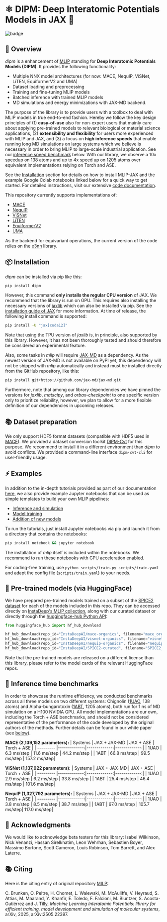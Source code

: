 # ⚛️ DIPM: Deep Interatomic Potentials Models in JAX 🚀

![badge](https://img.shields.io/endpoint?url=https://gist.githubusercontent.com/mlipbot/b6e4bf384215e60775699a83c3c00aef/raw/pytest-coverage-comment.json)

## 👀 Overview

*dipm* is a enhancement of [MLIP](https://github.com/instadeepai/mlip) standing for **Deep Interatomic Potentials Models (DIPM)**. It provides the following functionality:
- Multiple NNX model architectures (for now: MACE, NequIP, ViSNet, LiTEN, EquiformerV2 and UMA)
- Dataset loading and preprocessing
- Training and fine-tuning MLIP models
- Batched inference with trained MLIP models
- MD simulations and energy minimizations with JAX-MD backend.

The purpose of the library is to provide users with a toolbox
to deal with MLIP models in true end-to-end fashion.
Hereby we follow the key design principles of (1) **easy-of-use** also for non-expert
users that mainly care about applying pre-trained models to relevant biological or
material science applications, (2) **extensibility and flexibility** for users more
experienced with MLIP and JAX, and (3) a focus on **high inference speeds** that enable
running long MD simulations on large systems which we believe is necessary in order to
bring MLIP to large-scale industrial application.
See our [inference speed benchmark](#-inference-time-benchmarks) below.
With our library, we observe a 10x speedup on 138 atoms and up to 4x speed up
on 1205 atoms over equivalent implementations relying on Torch and ASE.

See the [Installation](#-installation) section for details on how to install
MLIP-JAX and the example Google Colab notebooks linked below for a quick way
to get started. For detailed instructions, visit our extensive
[code documentation](https://instadeepai.github.io/mlip/).

This repository currently supports implementations of:
- [MACE](https://arxiv.org/abs/2206.07697)
- [NequIP](https://www.nature.com/articles/s41467-022-29939-5)
- [ViSNet](https://www.nature.com/articles/s41467-023-43720-2)
- [LiTEN](https://arxiv.org/abs/2507.00884)
- [EquiformerV2](https://openreview.net/forum?id=mCOBKZmrzD)
- [UMA](https://arxiv.org/abs/2506.23971)

As the backend for equivariant operations, the current version of the code relies
on the [e3nn](https://zenodo.org/records/6459381) library.

## 📦 Installation

*dipm* can be installed via pip like this:

```bash
pip install dipm
```

However, this command **only installs the regular CPU version** of JAX.
We recommend that the library is run on GPU.
This requires also installing the necessary versions
of [jaxlib](https://pypi.org/project/jaxlib/) which can also be installed via pip. See
the [installation guide of JAX](https://docs.jax.dev/en/latest/installation.html) for
more information.
At time of release, the following install command is supported:

```bash
pip install -U "jax[cuda12]"
```

Note that using the TPU version of *jaxlib* is, in principle, also supported by
this library. However, it has not been thoroughly tested and should therefore be
considered an experimental feature.

Also, some tasks in *mlip* will
require [JAX-MD](https://github.com/jax-md/jax-md>) as a dependency. As the newest
version of JAX-MD is not available on PyPI yet, this dependency will not
be shipped with *mlip* automatically and instead must be installed
directly from the GitHub repository, like this:

```bash
pip install git+https://github.com/jax-md/jax-md.git
```

Furthermore, note that among our library dependencies we have pinned the versions
for *jaxlib*, *matscipy*, and *orbax-checkpoint* to one specific version only to
prioritize reliability, however, we plan to allow for a more flexible definition of
our dependencies in upcoming releases.

## 📚 Dataset preparation

We only support HDF5 format datasets (compatible with HDF5 used in [MACE](https://github.com/ACEsuit/mace)). We provided a dataset conversion toolkit [DIPM-Cvt](./dipm-conversion-tools) for this purpose. We recommend to install it in a different environment than *dipm* to avoid conflicts. We provided a command-line interface `dipm-cvt-cli` for user-friendly usage.

## ⚡ Examples

In addition to the in-depth tutorials provided as part of our documentation
[here](https://instadeepai.github.io/mlip/user_guide/index.html#deep-dive-tutorials),
we also provide example Jupyter notebooks that can be used as
simple templates to build your own MLIP pipelines:

- [Inference and simulation](https://github.com/instadeepai/mlip/blob/main/tutorials/simulation_tutorial.ipynb)
- [Model training](https://github.com/instadeepai/mlip/blob/main/tutorials/model_training_tutorial.ipynb)
- [Addition of new models](https://github.com/instadeepai/mlip/blob/main/tutorials/model_addition_tutorial.ipynb)

To run the tutorials, just install Jupyter notebooks via pip and launch it from
a directory that contains the notebooks:

```bash
pip install notebook && jupyter notebook
```

The installation of *mlip* itself is included within the notebooks. We recommend to
run these notebooks with GPU acceleration enabled.

For coding-free training, use `python scripts/train.py scripts/train.yaml` and adapt the config file (`scripts/train.yaml`) to your needs.

## 🤗 Pre-trained models (via HuggingFace)

We have prepared pre-trained models trained on a subset of the
[SPICE2 dataset](https://zenodo.org/records/10975225) for each of the models included in
this repo. They can be accessed directly on [InstaDeep's MLIP collection](https://huggingface.co/collections/InstaDeepAI/ml-interatomic-potentials-68134208c01a954ede6dae42),
along with our curated dataset or directly through
the [huggingface-hub Python API](https://huggingface.co/docs/huggingface_hub/en/guides/download):

```python
from huggingface_hub import hf_hub_download

hf_hub_download(repo_id="InstaDeepAI/mace-organics", filename="mace_organics_01.zip", local_dir="")
hf_hub_download(repo_id="InstaDeepAI/visnet-organics", filename="visnet_organics_01.zip", local_dir="")
hf_hub_download(repo_id="InstaDeepAI/nequip-organics", filename="nequip_organics_01.zip", local_dir="")
hf_hub_download(repo_id="InstaDeepAI/SPICE2-curated", filename="SPICE2_curated.zip", local_dir="")
```
Note that the pre-trained models are released on a different license than this library,
please refer to the model cards of the relevant HuggingFace repos.

## 🚀 Inference time benchmarks

In order to showcase the runtime efficiency, we conducted benchmarks across all three
models on two different systems: Chignolin
([1UAO](https://www.rcsb.org/structure/1UAO), 138 atoms) and Alpha-bungarotoxin
([1ABT](https://www.rcsb.org/structure/1ABT), 1205 atoms), both run for 1 ns of
MD simulation on a H100 NVIDIA GPU.
All model implementations are our own, including the Torch + ASE benchmarks, and
should not be considered representative of the performance of the code developed by the
original authors of the methods.
Further details can be found in our white paper (see [below](#-citing-our-work)).

**MACE (2,139,152 parameters):**
| Systems   | JAX + JAX-MD | JAX + ASE    | Torch + ASE  |
| --------- |-------------:|-------------:|-------------:|
| 1UAO      | 6.3 ms/step  | 11.6 ms/step | 44.2 ms/step |
| 1ABT      | 66.8 ms/step | 99.5 ms/step | 157.2 ms/step|

**ViSNet (1,137,922 parameters):**
| Systems   | JAX + JAX-MD | JAX + ASE    | Torch + ASE  |
| --------- |-------------:|-------------:|-------------:|
| 1UAO      | 2.9 ms/step  | 6.2 ms/step  | 33.8 ms/step |
| 1ABT      | 25.4 ms/step | 46.4 ms/step | 101.6 ms/step|

**NequIP (1,327,792 parameters):**
| Systems   | JAX + JAX-MD | JAX + ASE    | Torch + ASE  |
| --------- |-------------:|-------------:|-------------:|
| 1UAO      | 3.8 ms/step  | 8.5 ms/step  | 38.7 ms/step |
| 1ABT      | 67.0 ms/step | 105.7 ms/step| 117.0 ms/step|

## 🙏 Acknowledgments

We would like to acknowledge beta testers for this library: Isabel Wilkinson,
Nick Venanzi, Hassan Sirelkhatim, Leon Wehrhan, Sebastien Boyer, Massimo Bortone,
Scott Cameron, Louis Robinson, Tom Barrett, and Alex Laterre.

## 📚 Citing

Here is the citing entry of original repository [MILP](https://arxiv.org/abs/2505.22397):

C. Brunken, O. Peltre, H. Chomet, L. Walewski, M. McAuliffe, V. Heyraud,
S. Attias, M. Maarand, Y. Khanfir, E. Toledo, F. Falcioni, M. Bluntzer,
S. Acosta-Gutiérrez and J. Tilly, *Machine Learning Interatomic Potentials:
library for efficient training, model development and simulation of molecular systems*,
arXiv, 2025, arXiv:2505.22397.
